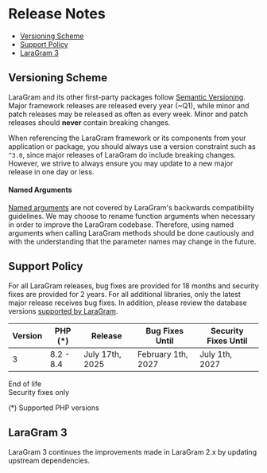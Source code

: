 # Release Notes

- [Versioning Scheme](#versioning-scheme)
- [Support Policy](#support-policy)
- [LaraGram 3](#laragram-12)

<a name="versioning-scheme"></a>
## Versioning Scheme

LaraGram and its other first-party packages follow [Semantic Versioning](https://semver.org). Major framework releases are released every year (~Q1), while minor and patch releases may be released as often as every week. Minor and patch releases should **never** contain breaking changes.

When referencing the LaraGram framework or its components from your application or package, you should always use a version constraint such as `^3.0`, since major releases of LaraGram do include breaking changes. However, we strive to always ensure you may update to a new major release in one day or less.

<a name="named-arguments"></a>
#### Named Arguments

[Named arguments](https://www.php.net/manual/en/functions.arguments.php#functions.named-arguments) are not covered by LaraGram's backwards compatibility guidelines. We may choose to rename function arguments when necessary in order to improve the LaraGram codebase. Therefore, using named arguments when calling LaraGram methods should be done cautiously and with the understanding that the parameter names may change in the future.

<a name="support-policy"></a>
## Support Policy

For all LaraGram releases, bug fixes are provided for 18 months and security fixes are provided for 2 years. For all additional libraries, only the latest major release receives bug fixes. In addition, please review the database versions [supported by LaraGram](https://github.com/laraXgram/docs/blob/markdown/database.md#introduction).

<div class="overflow-auto">

| Version | PHP (*)   | Release         | Bug Fixes Until    | Security Fixes Until |
|---------|-----------|-----------------|--------------------|----------------------|
| 3       | 8.2 - 8.4 | July 17th, 2025 | February 1th, 2027 | July 1th, 2027       |


</div>

<div class="version-colors">
    <div class="end-of-life">
        <div class="color-box"></div>
        <div>End of life</div>
    </div>
    <div class="security-fixes">
        <div class="color-box"></div>
        <div>Security fixes only</div>
    </div>
</div>

(*) Supported PHP versions

<a name="laragram-3"></a>
## LaraGram 3

LaraGram 3 continues the improvements made in LaraGram 2.x by updating upstream dependencies.

<a name="minimal-breaking-changes"></a>
